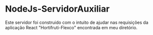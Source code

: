 # NodeJs-ServidorAuxiliar
Este servidor foi construido com o intuito de ajudar nas requisições da aplicação React  "Hortifruti-Flexco" encontrada em meu diretório.
